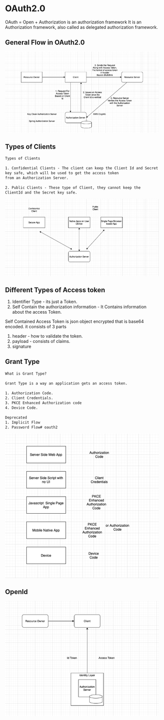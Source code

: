 # OAuth2.0

OAuth = Open + Authorization is an authorization framework
It is an Authorization framework, also called as delegated authorization framework.

## General Flow in OAuth2.0

![Flow](https://github.com/arun786/oauth2/blob/main/src/main/resources/oauthflow.png)

## Types of Clients

    Types of Clients
    
    1. Confidential Clients - The client can keep the Client Id and Secret key safe, which will be used to get the access token
    from an Authorization Server.
    
    2. Public Clients - These type of Client, they cannot keep the ClientId and the Secret key safe.

![Clients](https://github.com/arun786/oauth2/blob/main/src/main/resources/client.png)

## Different Types of Access token
   
   1. Identifier Type - its just a Token.
   2. Self Contain the authorization information - It Contains information about the access Token.
   
   Self Contained Access Token is json object encrypted that is base64 encoded. it consists of 3 parts
   
   1. header - how to validate the token.
   2. payload - consists of claims.
   3. signature
 
## Grant Type

    What is Grant Type?
    
    Grant Type is a way an application gets an access token.
    
    1. Authorization Code.
    2. Client Credentials.
    3. PKCE Enhanced Authorization code
    4. Device Code.
    
    Deprecated
    1. Implicit Flow
    2. Password Flow# oauth2

![Type](https://github.com/arun786/oauth2/blob/main/src/main/resources/grant_type.png)

## OpenId

![OpenId](https://github.com/arun786/oauth2/blob/main/src/main/resources/openid.png)